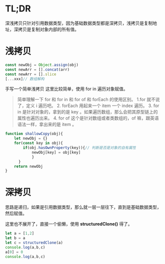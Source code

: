 # TL;DR

深浅拷贝只针对引用数据类型，因为基础数据类型都是深拷贝，浅拷贝是复制地址，深拷贝是复制对象内部的所有值。

# 浅拷贝

```js
const newObj = Object.assign(obj)
const newArr = [].concat(arr)
const newArr = [].slice
[...xxx]// 数组解构
```

手写一个简单浅拷贝
这里比较简单，使用 for in 遍历对象赋值。

> 简单理解一下 for 和 for in 和 for of 和 forEach 的使用区别。
> 1.for 就不说了，定义 i 遍历吧。 
> 2. forEach 用起来一个 item 一个 index 遍历。 
> 3. for in 是针对对象的，拿到的是 key 。如果遍历数组，那么会把其原型链上的属性也遍历出来。 
> 4. for of 这个是针对数组或者类数组的，of 嘛，跟英语语法一样，拿出来的是 item 。

```js
function shallowCopy(obj){
    let newObj = {}
    for(const key in obj){
        if(obj.hasOwnProperty(key)){// 判断是否是对象的自有属性
            newObj[key] = obj[key]
            }
      }
    return newObj
}
```

# 深拷贝

思路是递归，如果是引用数据类型，那么就一层一层往下，直到是基础数据类型，然后赋值。

这里也不展开了，直接一个偷懒，使用 **structuredClone()** 得了。

```js
let a = [1,2]
let b = a
let c = structuredClone(a)
console.log(a,b,c)
a[0] = 0
console.log(a,b,c)
```


